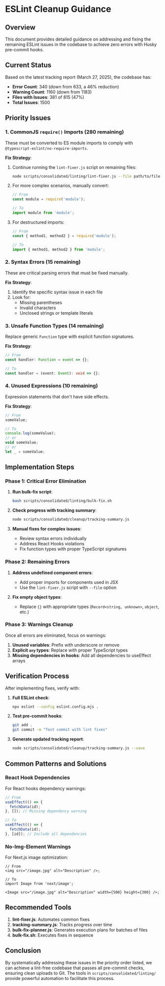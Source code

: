 # ESLint Cleanup Guidance

## Overview

This document provides detailed guidance on addressing and fixing the remaining ESLint issues in the codebase to achieve zero errors with Husky pre-commit hooks.

## Current Status

Based on the latest tracking report (March 27, 2025), the codebase has:

- **Error Count**: 340 (down from 633, a 46% reduction)
- **Warning Count**: 1160 (down from 1183)
- **Files with Issues**: 381 of 815 (47%)
- **Total Issues**: 1500

## Priority Issues

### 1. CommonJS `require()` Imports (280 remaining)

These must be converted to ES module imports to comply with `@typescript-eslint/no-require-imports`.

**Fix Strategy**:

1. Continue running the `lint-fixer.js` script on remaining files:

   ```bash
   node scripts/consolidated/linting/lint-fixer.js --file path/to/file.js
   ```

2. For more complex scenarios, manually convert:

   ```javascript
   // From
   const module = require('module');

   // To
   import module from 'module';
   ```

3. For destructured imports:

   ```javascript
   // From
   const { method1, method2 } = require('module');

   // To
   import { method1, method2 } from 'module';
   ```

### 2. Syntax Errors (15 remaining)

These are critical parsing errors that must be fixed manually.

**Fix Strategy**:

1. Identify the specific syntax issue in each file
2. Look for:
   - Missing parentheses
   - Invalid characters
   - Unclosed strings or template literals

### 3. Unsafe Function Types (14 remaining)

Replace generic `Function` type with explicit function signatures.

**Fix Strategy**:

```typescript
// From
const handler: Function = event => {};

// To
const handler = (event: Event): void => {};
```

### 4. Unused Expressions (10 remaining)

Expression statements that don't have side effects.

**Fix Strategy**:

```typescript
// From
someValue;

// To
console.log(someValue);
// or
void someValue;
// or
let _ = someValue;
```

## Implementation Steps

### Phase 1: Critical Error Elimination

1. **Run bulk-fix script**:

   ```bash
   bash scripts/consolidated/linting/bulk-fix.sh
   ```

2. **Check progress with tracking summary**:

   ```bash
   node scripts/consolidated/cleanup/tracking-summary.js
   ```

3. **Manual fixes for complex issues**:
   - Review syntax errors individually
   - Address React Hooks violations
   - Fix function types with proper TypeScript signatures

### Phase 2: Remaining Errors

1. **Address undefined component errors**:

   - Add proper imports for components used in JSX
   - Use the `lint-fixer.js` script with `--file` option

2. **Fix empty object types**:
   - Replace `{}` with appropriate types (`Record<string, unknown>`, `object`, etc.)

### Phase 3: Warnings Cleanup

Once all errors are eliminated, focus on warnings:

1. **Unused variables**: Prefix with underscore or remove
2. **Explicit `any` types**: Replace with proper TypeScript types
3. **Missing dependencies in hooks**: Add all dependencies to useEffect arrays

## Verification Process

After implementing fixes, verify with:

1. **Full ESLint check**:

   ```bash
   npx eslint --config eslint.config.mjs .
   ```

2. **Test pre-commit hooks**:

   ```bash
   git add .
   git commit -m "Test commit with lint fixes"
   ```

3. **Generate updated tracking report**:
   ```bash
   node scripts/consolidated/cleanup/tracking-summary.js --save
   ```

## Common Patterns and Solutions

### React Hook Dependencies

For React hooks dependency warnings:

```typescript
// From
useEffect(() => {
  fetchData(id);
}, []); // Missing dependency warning

// To
useEffect(() => {
  fetchData(id);
}, [id]); // Include all dependencies
```

### No-Img-Element Warnings

For Next.js image optimization:

```tsx
// From
<img src="/image.jpg" alt="Description" />;

// To
import Image from 'next/image';

<Image src="/image.jpg" alt="Description" width={500} height={300} />;
```

## Recommended Tools

1. **lint-fixer.js**: Automates common fixes
2. **tracking-summary.js**: Tracks progress over time
3. **bulk-fix-planner.js**: Generates execution plans for batches of files
4. **bulk-fix.sh**: Executes fixes in sequence

## Conclusion

By systematically addressing these issues in the priority order listed, we can achieve a lint-free codebase that passes all pre-commit checks, ensuring clean uploads to Git. The tools in `scripts/consolidated/linting/` provide powerful automation to facilitate this process.
